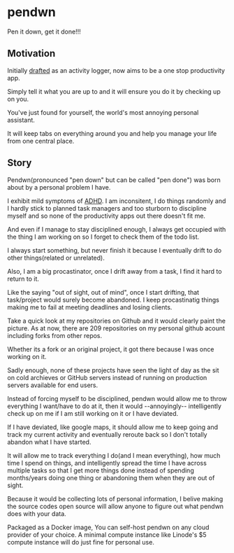 # pendwn
Pen it down, get it done!!!

## Motivation
Initially [drafted](https://docs.google.com/document/d/1nsJ_mqfDuPeoyzQ6Ho5skw88ACtzVD-DAotg9WgVTSs/edit) as an activity logger, now aims to be a one stop productivity app.

Simply tell it what you are up to and it will ensure you do it by checking up on you.

You've just found for yourself, the world's most annoying personal assistant.

It will keep tabs on everything around you and help you manage your life from one central place.

## Story
Pendwn(pronounced "pen down" but can be called "pen done") was born about by a personal problem I have.

I exhibit mild symptoms of [ADHD](https://www.cdc.gov/ncbddd/adhd/facts.html). I am inconsitent, I do things randomly and I hardly stick to planned task managers
and too sturborn to discipline myself and so none of the productivity apps out there doesn't fit me.

And even if I manage to stay disciplined enough, 
I always get occupied with the thing I am working on so I forget to check them of the todo list.

I always start something, but never finish it because I eventually drift to do other things(related or unrelated).

Also, I am a big procastinator, once I drift away from a task, I find it hard to return to it. 

Like the saying "out of sight, out of mind", once I start drifting, that task/project would surely become abandoned.
I keep procastinatig things making me to fail at meeting deadlines and losing clients.

Take a quick look at my repositories on Github and it would clearly paint the picture.
As at now, there are 209 repositories on my personal github acount including forks from other repos.

Whether its a fork or an original project, it got there because I was once working on it.

Sadly enough, none of these projects have seen the light of day as the sit on cold archieves or GitHub servers
instead of running on production servers available for end users.

Instead of forcing myself to be disciplined, pendwn would allow me to throw everything I want/have to do at it,
then it would --annoyingly-- intelligently check up on me if I am still working on it or I have deviated.

If I have deviated, like google maps, it should allow me to keep going and track my current activity
and eventually reroute back so I don't totally abandon what I have started.

It will allow me to track everything I do(and I mean everything), how much time I spend on things, and intelligently spread the time I have
across multiple tasks so that I get more things done instead of spending months/years doing one thing or 
abandoning them when they are out of sight.

Because it would be collecting lots of personal information, I belive making the source codes open source will allow anyone to figure
out what pendwn does with your data.

Packaged as a Docker image, You can self-host pendwn on any cloud provider of your choice. A minimal compute instance like Linode's $5 compute instance will do just fine for personal use.


